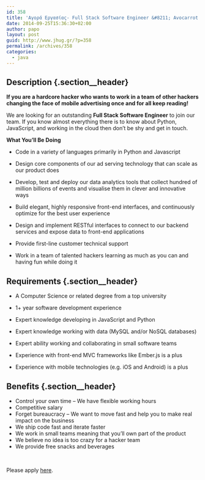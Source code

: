 ```yaml
---
id: 358
title: 'Αγορά Εργασίας- Full Stack Software Engineer &#8211; Avocarrot #jobs #jhug'
date: 2014-09-25T15:36:30+02:00
author: papo
layout: post
guid: http://www.jhug.gr/?p=358
permalink: /archives/358
categories:
  - java
---
```

<section class="section section--text"> 

## Description {.section__header}

**If you are a hardcore hacker who wants to work in a team of other hackers changing the face of mobile advertising once and for all keep reading!**

We are looking for an outstanding **Full Stack Software Engineer** to join our team. If you know almost everything there is to know about Python, JavaScript, and working in the cloud then don&#8217;t be shy and get in touch.

**What You’ll Be Doing**

  * Code in a variety of languages primarily in Python and Javascript
  * Design core components of our ad serving technology that can scale as our product does
  * Develop, test and deploy our data analytics tools that collect hundred of million billions of events and visualise them in clever and innovative ways
  * Build elegant, highly responsive front-end interfaces, and continuously optimize for the best user experience

  * Design and implement RESTful interfaces to connect to our backend services and expose data to front-end applications

  * Provide first-line customer technical support

  * Work in a team of talented hackers learning as much as you can and having fun while doing it</section> <section class="section section--text"> 

## Requirements {.section__header}

  * A Computer Science or related degree from a top university

  * 1+ year software development experience

  * Expert knowledge developing in JavaScript and Python
  * Expert knowledge working with data (MySQL and/or NoSQL databases)
  * Expert ability working and collaborating in small software teams

  * Experience with front-end MVC frameworks like Ember.js is a plus
  * Experience with mobile technologies (e.g. iOS and Android) is a plus</section> <section class="section section--text"> 

## Benefits {.section__header}

  * Control your own time &#8211; We have flexible working hours
  * Competitive salary
  * Forget bureaucracy &#8211; We want to move fast and help you to make real impact on the business
  * We ship code fast and iterate faster
  * We work in small teams meaning that you&#8217;ll own part of the product
  * We believe no idea is too crazy for a hacker team
  * We provide free snacks and beverages

&nbsp;

Please apply [here](https://avocarrot.workable.com/jobs/17093).</section>